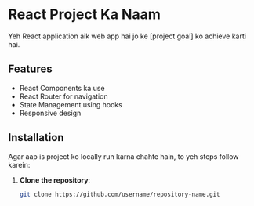 # React Project Ka Naam

Yeh React application aik web app hai jo ke [project goal] ko achieve karti hai.

## Features
- React Components ka use
- React Router for navigation
- State Management using hooks
- Responsive design

## Installation

Agar aap is project ko locally run karna chahte hain, to yeh steps follow karein:

1. **Clone the repository**:
   ```bash
   git clone https://github.com/username/repository-name.git
